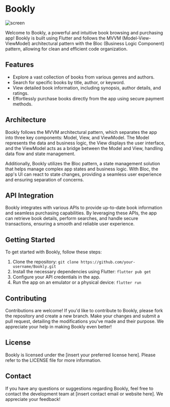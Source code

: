 <h1>Bookly</h1>

![screen](https://github.com/El-Sayed-Mustafa/Bookly-App/assets/110793510/8eaa0276-6267-4abe-92db-930fd0776932)


<p>
  Welcome to Bookly, a powerful and intuitive book browsing and purchasing app! Bookly is built using Flutter and follows the MVVM (Model-View-ViewModel) architectural pattern with the Bloc (Business Logic Component) pattern, allowing for clean and efficient code organization.
</p>

<h2>Features</h2>

<ul>
  <li>Explore a vast collection of books from various genres and authors.</li>
  <li>Search for specific books by title, author, or keyword.</li>
  <li>View detailed book information, including synopsis, author details, and ratings.</li>
  <li>Effortlessly purchase books directly from the app using secure payment methods.</li>
</ul>

<h2>Architecture</h2>

<p>
  Bookly follows the MVVM architectural pattern, which separates the app into three key components: Model, View, and ViewModel. The Model represents the data and business logic, the View displays the user interface, and the ViewModel acts as a bridge between the Model and View, handling data flow and state management.
</p>

<p>
  Additionally, Bookly utilizes the Bloc pattern, a state management solution that helps manage complex app states and business logic. With Bloc, the app's UI can react to state changes, providing a seamless user experience and ensuring separation of concerns.
</p>

<h2>API Integration</h2>

<p>
  Bookly integrates with various APIs to provide up-to-date book information and seamless purchasing capabilities. By leveraging these APIs, the app can retrieve book details, perform searches, and handle secure transactions, ensuring a smooth and reliable user experience.
</p>

<h2>Getting Started</h2>

<p>
  To get started with Bookly, follow these steps:
</p>

<ol>
  <li>Clone the repository: <code>git clone https://github.com/your-username/Bookly.git</code></li>
  <li>Install the necessary dependencies using Flutter: <code>flutter pub get</code></li>
  <li>Configure your API credentials in the app.</li>
  <li>Run the app on an emulator or a physical device: <code>flutter run</code></li>
</ol>

<h2>Contributing</h2>

<p>
  Contributions are welcome! If you'd like to contribute to Bookly, please fork the repository and create a new branch. Make your changes and submit a pull request, detailing the modifications you've made and their purpose. We appreciate your help in making Bookly even better!
</p>

<h2>License</h2>

<p>
  Bookly is licensed under the [insert your preferred license here]. Please refer to the LICENSE file for more information.
</p>

<h2>Contact</h2>

<p>
  If you have any questions or suggestions regarding Bookly, feel free to contact the development team at [insert contact email or website here]. We appreciate your feedback!
</p>
